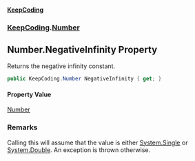 #### [KeepCoding](index.md 'index')
### [KeepCoding](KeepCoding.md 'KeepCoding').[Number](KeepCoding_Number.md 'KeepCoding.Number')
## Number.NegativeInfinity Property
Returns the negative infinity constant.  
```csharp
public KeepCoding.Number NegativeInfinity { get; }
```
#### Property Value
[Number](KeepCoding_Number.md 'KeepCoding.Number')
### Remarks
Calling this will assume that the value is either [System.Single](https://docs.microsoft.com/en-us/dotnet/api/System.Single 'System.Single') or [System.Double](https://docs.microsoft.com/en-us/dotnet/api/System.Double 'System.Double'). An exception is thrown otherwise.  

